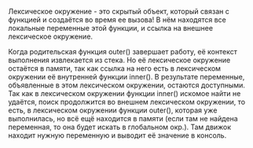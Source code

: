 Лексическое окружение - это скрытый объект, который связан с функцией и создаётся во время ее вызова! В нём находятся все локальные переменные этой функции, и ссылка на внешнее лексическое окружение. 

Когда родительская функция outer() завершает работу, её контекст выполнения извлекается из стека. Но её лексическое окружение остаётся в памяти, так как ссылка на него есть в лексическом окружении её внутренней функции inner(). В результате переменные, объявленные в этом лексическом окружении, остаются доступными. 
Так как в лексическом окружении функции inner() искомое найти не удаётся, поиск продолжится во внешнем лексическом окружении, то есть, в лексическом окружении функции outer(), которая уже выполнилась, но всё ещё находится в памяти (если там не найдена переменная, то она будет искать в глобальном окр.). Там движок находит нужную переменную и выводит её значение в консоль.
